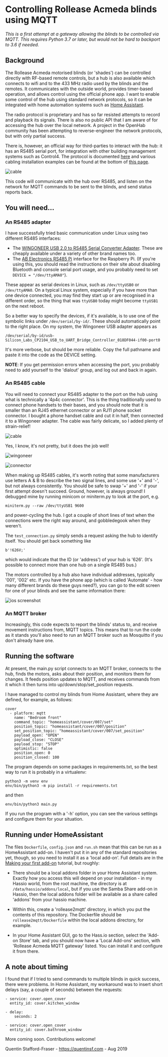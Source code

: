 # Controlling Rollease Acmeda blinds using MQTT

*This is a first attempt at a gateway allowing the blinds to be controlled via MQTT.    This requires Python 3.7 or later, but would not be hard to backport to 3.6 if needed.*

## Background

The Rollease Acmeda motorised blinds (or 'shades') can be controlled directly with RF-based remote controls, but a hub is also available which connects to wifi and to the 433 MHz radio used by the blinds and the remotes.  It communicates with the outside world, provides timer-based operation, and allows control using the official phone app.  I want to enable some control of the hub using standard network protocols, so  it can be integrated with home automation systems such as [Home Assistant](https://home-assistant.io).

The radio protocol is proprietary and has so far resisted attempts to record and playback its signals. There is also no public API that I am aware of for accessing the hub over the local network. A project in the OpenHab community has been attempting to reverse-engineer the network protocols, but with only partial success.

There is, however, an official way for third-parties to interact with the hub: it has an RS485 serial port, for integration with other building management systems such as Control4.  The protocol is documented [here](https://www.rolleaseacmeda.com/docs/default-source/us/smart-home-integration/serial-protocol/Serial_Protocol_PRGM_GL_v1_3pdf.pdf) and various cabling installation examples can be found at the bottom of [this page](https://www.rolleaseacmeda.com/au/products/product-detail/automate_serial-guide_au).

![cable](https://raw.githubusercontent.com/quentinsf/rollease2mqtt/master/docs/hub-400.jpg)

This code will communicate with the hub over RS485, and listen on the network for MQTT commands to be sent to the blinds, and send status reports back. 

## You will need...

### An RS485 adapter

I have successfully tried basic communication under Linux using two different RS485 interfaces:
* The [WINGONEER USB 2.0 to RS485 Serial Converter Adapter](https://www.amazon.co.uk/WINGONEER-Converter-Adapter-SN75176-protection-2/dp/B01N3LM0PU/ref=sr_1_10). These are cheaply available under a variety of other brand names too.
* The [AB Electronics RS485 Pi](https://www.abelectronics.co.uk/p/77/rs485-pi) interface for the Raspberry Pi.  (If you're using this, you should read the instructions on their site about disabling Bluetooth and console serial port usage, and you probably need to set `DEVICE = "/dev/ttyAMA0"`).

These appear as serial devices in Linux, such as `/dev/ttyUSB0` or `/dev/ttyAMA0`.   On a typical Linux system, especially if you have more than one device connected, you may find they start up or are recognised in a different order, so the thing that was `ttyUSB0` today might become `ttyUSB1` on the next reboot. 

So a better way to specify the devices, if it's available, is to use one of the symbolic links under `/dev/serial/by-id/`.  These should automatically point to the right place.  On my system, the Wingoneer USB adapter appears as

    /dev/serial/by-id/usb-Silicon_Labs_CP2104_USB_to_UART_Bridge_Controller_018DF044-if00-port0

It's more verbose, but should be more reliable.   Copy the full pathname and paste it into the code as the DEVICE setting.

**NOTE**: If you get permission errors when accessing the port, you probably need to add yourself to the 'dialout' group, and log out and back in again.

### An RS485 cable

You will need to connect your RS485 adapter to the port on the hub using what is technically a '4p4c connector'.  This is the thing traditionally used to connect phone handsets to their bases, and you should note that it is smaller than an RJ45 ethernet connector or an RJ11 phone socket connector.  I bought a phone handset cable and cut it in half, then connected it to a Wingoneer adapter.  The cable was fairly delicate, so I added plenty of strain-relief!

![cable](https://raw.githubusercontent.com/quentinsf/rollease2mqtt/master/docs/cable-400.jpg)

Yes, I know, it's not pretty, but it does the job well!

![wingoneer](https://raw.githubusercontent.com/quentinsf/rollease2mqtt/master/docs/wingoneer-400.jpg)

![connector](https://raw.githubusercontent.com/quentinsf/rollease2mqtt/master/docs/connector-400.jpg)

When making up RS485 cables, it's worth noting that some manufacturers use letters A & B to describe the two signal lines, and some use '+' and '-', but not always consistently.  You should be safe to swap '+' and '-' if your first attempt doesn't succeed.  Ground, however, is always ground!  I debugged mine by running minicom or miniterm.py to look at the port, e.g.

    miniterm.py --raw /dev/ttyUSB1 9600

and power-cycling the hub.  I got a couple of short lines of text when the connections were the right way around, and gobbledegook when they weren't.

The `test_connection.py` simply sends a request asking the hub to identify itself.  You should get back something like

    b'!626V;'

which would indicate that the ID (or 'address') of your hub is '626'.  (It's possible to connect more than one hub on a single RS485 bus.) 

The motors controlled by a hub also have individual addresses, typically '001', '002' etc.  If you have the phone app (which is called 'Automate' - how many different brands do these guys need?), you can go to the edit screen for one of your blinds and see the same information there:

![ios screenshot](https://raw.githubusercontent.com/quentinsf/rollease2mqtt/master/docs/ios-400.jpg)

### An MQTT broker

Increasingly, this code expects to report the blinds' status to, and receive movement instructions from, MQTT topics.  This means that to run the code as it stands you'll also need to run an MQTT broker such as Mosquitto if you don't already have one.

## Running the software

At present, the main.py script connects to an MQTT broker, connects to the hub, finds the motors, asks about their position, and monitors them for changes. It feeds position updates to MQTT, and receives commands from it which it then turns into up/down/stop/set_position requests.

I have managed to control my blinds from Home Assistant, where they are defined, for example, as follows:

    cover
      - platform: mqtt
        name: "Bedroom front"
        command_topic: "homeassistant/cover/007/set"
        position_topic: "homeassistant/cover/007/position"
        set_position_topic: "homeassistant/cover/007/set_position"
        payload_open: "OPEN"
        payload_close: "CLOSE"
        payload_stop: "STOP"
        optimistic: false
        position_open: 0
        position_closed: 100

The program depends on some packages in requirements.txt, so the best way to run it is probably in a virtualenv:

    python3 -m venv env
    env/bin/python3 -m pip install -r requirements.txt

and then

    env/bin/python3 main.py

If you run the program with a '-h' option, you can see the various settings and configure them for your situation.

## Running under HomeAssistant

The files `Dockerfile`, `config.json` and `run.sh` mean that this can be run as a HomeAssistant add-on.  I haven't put it in any of the standard repositories yet, though, so you need to install it as a 'local add-on'.  Full details are in the [Making your first add-on](https://developers.home-assistant.io/docs/en/hassio_addon_tutorial.html) tutorial, but roughly:

* There should be a local addons folder in your Home Assistant system. Exactly how you access this will depend on your  installation - in my Hassio world, from the root machine, the directory is at `/data/hassio/addons/local`, but if you use the Samba Share add-on in Hassio, then the local addons folder will be available as a share called 'addons' from your hassio machine.

* Within this, create a 'rollease2mqtt' directory, in which you put the contents of this repository.  The Dockerfile should be `rollease2mqtt/Dockerfile` within the local addons directory, for example.

* In your Home Assistant GUI, go to the Hass.io section, select the 'Add-on Store' tab, and you should now have a 'Local Add-ons' section, with 'Rollease Acmeda MQTT gateway' listed.  You can install it and configure it from there.

## A note about timing

I found that if I tried to send commands to multiple blinds in quick success, there were problems.  In Home Assistant, my workaround was to insert short delays (say, a couple of seconds) between the requests:

    - service: cover.open_cover
      entity_id: cover.kitchen_window

    - delay:
        seconds: 2

    - service: cover.open_cover
      entity_id: cover.bathroom_window


More coming soon.  Contributions welcome!


Quentin Stafford-Fraser - https://quentinsf.com - Aug 2019


